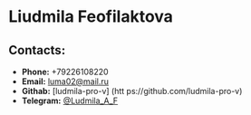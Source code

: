 
# __Liudmila Feofilaktova__


## __Contacts:__
- __Phone:__ +79226108220
- __Email:__ luma02@mail.ru
- __Githab:__ [ludmila-pro-v] (htt ps://github.com/ludmila-pro-v)
- __Telegram:__ [@Ludmila_A_F](https://t.me/Ludmila_A_F)
